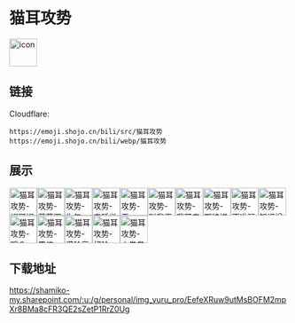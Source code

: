 # 猫耳攻势
<img src="https://emoji.shojo.cn/bili/src/猫耳攻势/icon.png" width="50" height="50" alt="icon">

## 链接
Cloudflare:
```
https://emoji.shojo.cn/bili/src/猫耳攻势
https://emoji.shojo.cn/bili/webp/猫耳攻势
```
## 展示
<img src="https://emoji.shojo.cn/bili/src/猫耳攻势/猫耳攻势-妮可妮可妮.png" width="50" height="50" alt="猫耳攻势-妮可妮可妮"><img src="https://emoji.shojo.cn/bili/src/猫耳攻势/猫耳攻势-蒙蔽双眼.png" width="50" height="50" alt="猫耳攻势-蒙蔽双眼"><img src="https://emoji.shojo.cn/bili/src/猫耳攻势/猫耳攻势-生气.png" width="50" height="50" alt="猫耳攻势-生气"><img src="https://emoji.shojo.cn/bili/src/猫耳攻势/猫耳攻势-来睡觉啊.png" width="50" height="50" alt="猫耳攻势-来睡觉啊"><img src="https://emoji.shojo.cn/bili/src/猫耳攻势/猫耳攻势-恶.png" width="50" height="50" alt="猫耳攻势-恶"><img src="https://emoji.shojo.cn/bili/src/猫耳攻势/猫耳攻势-叫我干嘛.png" width="50" height="50" alt="猫耳攻势-叫我干嘛"><img src="https://emoji.shojo.cn/bili/src/猫耳攻势/猫耳攻势-我肥来啦.png" width="50" height="50" alt="猫耳攻势-我肥来啦"><img src="https://emoji.shojo.cn/bili/src/猫耳攻势/猫耳攻势-期待搓手.png" width="50" height="50" alt="猫耳攻势-期待搓手"><img src="https://emoji.shojo.cn/bili/src/猫耳攻势/猫耳攻势-不准瑟瑟.png" width="50" height="50" alt="猫耳攻势-不准瑟瑟"><img src="https://emoji.shojo.cn/bili/src/猫耳攻势/猫耳攻势-知识增加了.png" width="50" height="50" alt="猫耳攻势-知识增加了"><img src="https://emoji.shojo.cn/bili/src/猫耳攻势/猫耳攻势-哦？.png" width="50" height="50" alt="猫耳攻势-哦？"><img src="https://emoji.shojo.cn/bili/src/猫耳攻势/猫耳攻势-震惊.png" width="50" height="50" alt="猫耳攻势-震惊"><img src="https://emoji.shojo.cn/bili/src/猫耳攻势/猫耳攻势-满脸高兴.png" width="50" height="50" alt="猫耳攻势-满脸高兴"><img src="https://emoji.shojo.cn/bili/src/猫耳攻势/猫耳攻势-打脸.png" width="50" height="50" alt="猫耳攻势-打脸"><img src="https://emoji.shojo.cn/bili/src/猫耳攻势/猫耳攻势-小拳拳锤你.png" width="50" height="50" alt="猫耳攻势-小拳拳锤你">

## 下载地址

https://shamiko-my.sharepoint.com/:u:/g/personal/img_yuru_pro/EefeXRuw9utMsBOFM2mpXr8BMa8cFR3QE2sZetP1RrZ0Ug